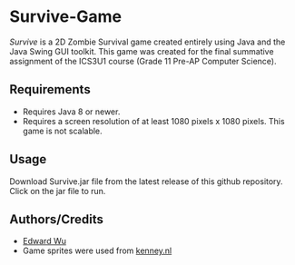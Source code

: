 # Survive-Game
_Survive_ is a 2D Zombie Survival game created entirely using Java and the Java Swing GUI toolkit. This game was created for the final summative assignment of the ICS3U1 course (Grade 11 Pre-AP Computer Science).

## Requirements
- Requires Java 8 or newer.
- Requires a screen resolution of at least 1080 pixels x 1080 pixels. This game is not scalable.

## Usage
Download Survive.jar file from the latest release of this github repository. Click on the jar file to run.

## Authors/Credits
- [Edward Wu](https://github.com/edwu0029)
- Game sprites were used from [kenney.nl](https://www.kenney.nl/)